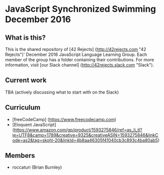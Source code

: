 # JavaScript Synchronized Swimming December 2016

## What is this?
This is the shared repository of [42 Rejects] (http://42rejects.com "42 Rejects")' December 2016 JavaScript Language Learning Group. Each member of the group has a folder containing their contributions. For more information, visit [our Slack channel] (http://42rejects.slack.com "Slack").

## Current work
TBA (actively discussing what to start with on the Slack)

## Curriculum
* [freeCodeCamp] (https://www.freecodecamp.com)
* [Eloquent JavaScript] (https://www.amazon.com/gp/product/1593275846/ref=as_li_tl?ie=UTF8&camp=1789&creative=9325&creativeASIN=1593275846&linkCode=as2&tag=skohl-20&linkId=4b8aa46305f41040cb3c893c4ba80ab5)

## Members
* roccaturi (Brian Burnley)

